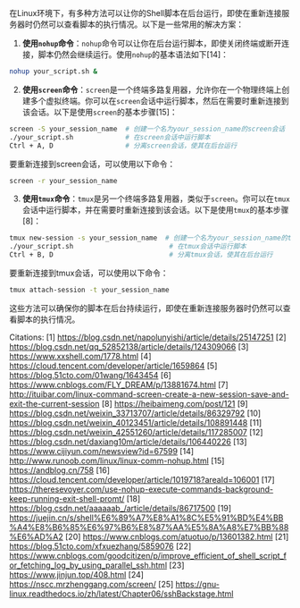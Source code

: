 在Linux环境下，有多种方法可以让你的Shell脚本在后台运行，即使在重新连接服务器时仍然可以查看脚本的执行情况。以下是一些常用的解决方案：

1. **使用`nohup`命令**：`nohup`命令可以让你在后台运行脚本，即使关闭终端或断开连接，脚本仍然会继续运行。使用`nohup`的基本语法如下[14]：

```bash
nohup your_script.sh &
```

2. **使用`screen`命令**：`screen`是一个终端多路复用器，允许你在一个物理终端上创建多个虚拟终端。你可以在`screen`会话中运行脚本，然后在需要时重新连接到该会话。以下是使用`screen`的基本步骤[15]：

```bash
screen -S your_session_name  # 创建一个名为your_session_name的screen会话
./your_script.sh             # 在screen会话中运行脚本
Ctrl + A, D                  # 分离screen会话，使其在后台运行
```

要重新连接到screen会话，可以使用以下命令：

```bash
screen -r your_session_name
```

3. **使用`tmux`命令**：`tmux`是另一个终端多路复用器，类似于`screen`。你可以在`tmux`会话中运行脚本，并在需要时重新连接到该会话。以下是使用`tmux`的基本步骤[8]：

```bash
tmux new-session -s your_session_name  # 创建一个名为your_session_name的tmux会话
./your_script.sh                        # 在tmux会话中运行脚本
Ctrl + B, D                             # 分离tmux会话，使其在后台运行
```

要重新连接到tmux会话，可以使用以下命令：

```bash
tmux attach-session -t your_session_name
```

这些方法可以确保你的脚本在后台持续运行，即使在重新连接服务器时仍然可以查看脚本的执行情况。

Citations:
[1] https://blog.csdn.net/napolunyishi/article/details/25147251
[2] https://blog.csdn.net/qq_52852138/article/details/124309066
[3] https://www.xxshell.com/1778.html
[4] https://cloud.tencent.com/developer/article/1659864
[5] https://blog.51cto.com/01wang/1643454
[6] https://www.cnblogs.com/FLY_DREAM/p/13881674.html
[7] http://ituibar.com/linux-command-screen-create-a-new-session-save-and-exit-the-current-session
[8] https://heibaimeng.com/post/121
[9] https://blog.csdn.net/weixin_33713707/article/details/86329792
[10] https://blog.csdn.net/weixin_40123451/article/details/108891448
[11] https://blog.csdn.net/weixin_42551260/article/details/117285007
[12] https://blog.csdn.net/daxiang10m/article/details/106440226
[13] https://www.cijiyun.com/newsview?id=67599
[14] http://www.runoob.com/linux/linux-comm-nohup.html
[15] https://andblog.cn/758
[16] https://cloud.tencent.com/developer/article/1019718?areaId=106001
[17] https://theresevoyer.com/use-nohup-execute-commands-background-keep-running-exit-shell-promt/
[18] https://blog.csdn.net/aaaaaab_/article/details/86717500
[19] https://juejin.cn/s/shell%E6%89%A7%E8%A1%8C%E5%91%BD%E4%BB%A4%E8%B6%85%E6%97%B6%E8%87%AA%E5%8A%A8%E7%BB%88%E6%AD%A2
[20] https://www.cnblogs.com/atuotuo/p/13601382.html
[21] https://blog.51cto.com/xfxuezhang/5859076
[22] https://www.cnblogs.com/goodcitizen/p/improve_efficient_of_shell_script_for_fetching_log_by_using_parallel_ssh.html
[23] https://www.jinjun.top/408.html
[24] https://nscc.mrzhenggang.com/screen/
[25] https://gnu-linux.readthedocs.io/zh/latest/Chapter06/sshBackstage.html
